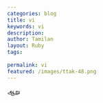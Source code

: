 ```yaml
---
categories: blog
title: vi
keywords: vi
description: 
author: Tamilan
layout: Ruby
tags: 
 
permalink: vi
featured: /images/ttak-48.png
---
```

  
ஆறு  
